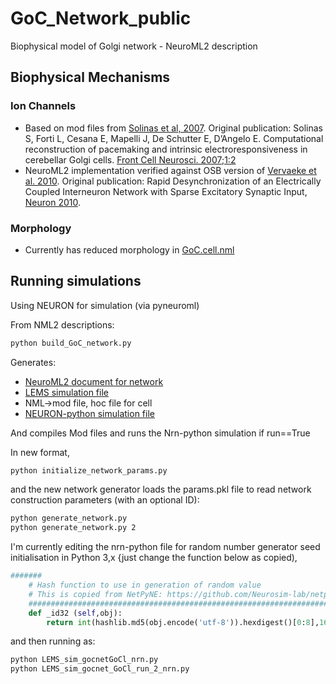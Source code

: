 # GoC_Network_public
 Biophysical model of Golgi network - NeuroML2 description


## Biophysical Mechanisms

### Ion Channels
- Based on mod files from [Solinas et al, 2007](https://github.com/OpenSourceBrain/SolinasEtAl-GolgiCell/). Original publication: Solinas S, Forti L, Cesana E, Mapelli J, De Schutter E, D’Angelo E. Computational reconstruction of pacemaking and intrinsic electroresponsiveness in cerebellar Golgi cells. [Front Cell Neurosci. 2007;1:2](http://www.ncbi.nlm.nih.gov/pubmed/18946520)
- NeuroML2 implementation verified against OSB version of [Vervaeke et al. 2010](https://www.zenodo.org/badge/latestdoi/4960822). Original publication: Rapid Desynchronization of an Electrically Coupled Interneuron Network with Sparse Excitatory Synaptic Input, [Neuron 2010](http://www.sciencedirect.com/science/article/pii/S089662731000512X).

### Morphology
- Currently has reduced morphology in [GoC.cell.nml](https://github.com/harshagurnani/GoC_Network_public/blob/master/Golgi.cell.nml)

## Running simulations
Using NEURON for simulation (via pyneuroml)


From NML2 descriptions:

```bash
python build_GoC_network.py
```
Generates:
- [NeuroML2 document for network](gocNetwork.nml)
- [LEMS simulation file](LEMS_sim_gocnetGoCl.xml)
- NML->mod file, hoc file for cell
- [NEURON-python simulation file](LEMS_sim_gocnetGoCl_nrn.py)

And compiles Mod files and runs the Nrn-python simulation if run==True

In new format, 
```bash
python initialize_network_params.py
```
and the new network generator loads the params.pkl file to read network construction parameters (with an optional ID):
```bash
python generate_network.py
python generate_network.py 2
```

I'm currently editing the nrn-python file for random number generator seed initialisation in Python 3,x {just change the function below as copied),
```python
#######
    # Hash function to use in generation of random value
    # This is copied from NetPyNE: https://github.com/Neurosim-lab/netpyne/blob/master/netpyne/simFuncs.py
    ###############################################################################
    def _id32 (self,obj): 
        return int(hashlib.md5(obj.encode('utf-8')).hexdigest()[0:8],16)  # convert 8 first chars of md5 hash in base 16 to int
```
 and then running as:
```bash
python LEMS_sim_gocnetGoCl_nrn.py 
python LEMS_sim_gocnet_GoCl_run_2_nrn.py 

```
